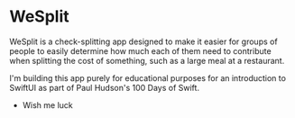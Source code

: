 # WeSplit

WeSplit is a check-splitting app designed to make it easier for groups of people to easily determine how much each of them need to contribute when splitting the cost of something, such as a large meal at a restaurant.

I'm building this app purely for educational purposes for an introduction to SwiftUI as part of Paul Hudson's 100 Days of Swift.

* Wish me luck
